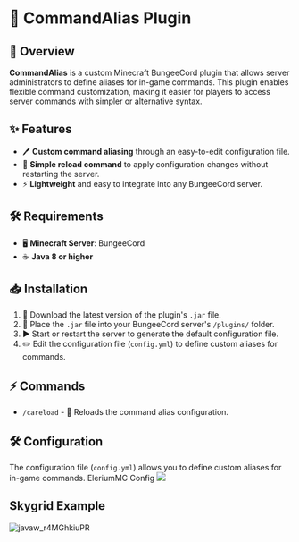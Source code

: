 # 🔄 CommandAlias Plugin

## 📝 Overview
**CommandAlias** is a custom Minecraft BungeeCord plugin that allows server administrators to define aliases for in-game commands. This plugin enables flexible command customization, making it easier for players to access server commands with simpler or alternative syntax.

## ✨ Features
- 🖊️ **Custom command aliasing** through an easy-to-edit configuration file.
- 🔄 **Simple reload command** to apply configuration changes without restarting the server.
- ⚡ **Lightweight** and easy to integrate into any BungeeCord server.

## 🛠️ Requirements
- 🖥️ **Minecraft Server**: BungeeCord
- ☕ **Java 8 or higher**

## 📥 Installation
1. 🔗 Download the latest version of the plugin's `.jar` file.
2. 📂 Place the `.jar` file into your BungeeCord server's `/plugins/` folder.
3. ▶️ Start or restart the server to generate the default configuration file.
4. ✏️ Edit the configuration file (`config.yml`) to define custom aliases for commands.

## ⚡ Commands
- `/careload` - 🔄 Reloads the command alias configuration.

## 🛠️ Configuration
The configuration file (`config.yml`) allows you to define custom aliases for in-game commands. EleriumMC Config
![](https://i.imgur.com/m98ww0n.png)

## Skygrid Example
![javaw_r4MGhkiuPR](https://github.com/user-attachments/assets/99c8e284-028a-4c01-a739-1af86f8cd441)
